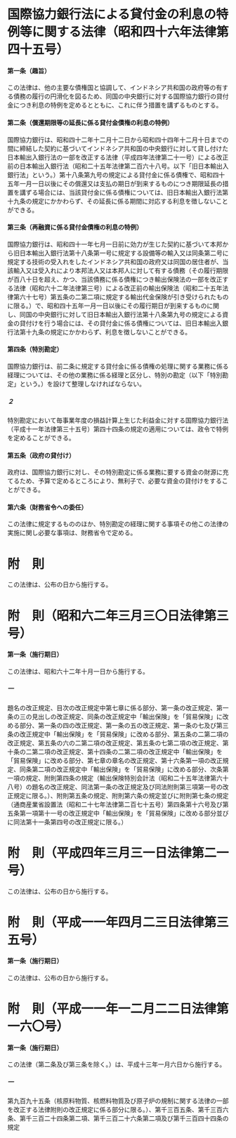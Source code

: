 # 国際協力銀行法による貸付金の利息の特例等に関する法律（昭和四十六年法律第四十五号）
#### 第一条（趣旨）
この法律は、他の主要な債権国と協調して、インドネシア共和国の政府等の有する債務の履行の円滑化を図るため、同国の中央銀行に対する国際協力銀行の貸付金につき利息の特例を定めるとともに、これに伴う措置を講ずるものとする。
#### 第二条（償還期限等の延長に係る貸付金債権の利息の特例）
国際協力銀行は、昭和四十二年十二月十二日から昭和四十四年十二月十日までの間に締結した契約に基づいてインドネシア共和国の中央銀行に対して貸し付けた日本輸出入銀行法の一部を改正する法律（平成四年法律第二十一号）による改正前の日本輸出入銀行法（昭和二十五年法律第二百六十八号。以下「旧日本輸出入銀行法」という。）第十八条第九号の規定による貸付金に係る債権で、昭和四十五年一月一日以後にその償還又は支払の期日が到来するものにつき期限延長の措置を講ずる場合には、当該貸付金に係る債権については、旧日本輸出入銀行法第十九条の規定にかかわらず、その延長に係る期間に対応する利息を徴しないことができる。
#### 第三条（再融資に係る貸付金債権の利息の特例）
国際協力銀行は、昭和四十一年七月一日前に効力が生じた契約に基づいて本邦から旧日本輸出入銀行法第十八条第一号に規定する設備等の輸入又は同条第二号に規定する技術の受入れをしたインドネシア共和国の政府又は同国の居住者が、当該輸入又は受入れにより本邦法人又は本邦人に対して有する債務（その履行期限が百八十日を超え、かつ、当該債務に係る債権につき輸出保険法の一部を改正する法律（昭和六十二年法律第三号）による改正前の輸出保険法（昭和二十五年法律第六十七号）第五条の二第二項に規定する輸出代金保険が引き受けられたものに限る。）で、昭和四十五年一月一日以後にその履行期日が到来するものに関し、同国の中央銀行に対して旧日本輸出入銀行法第十八条第九号の規定による資金の貸付けを行う場合には、その貸付金に係る債権については、旧日本輸出入銀行法第十九条の規定にかかわらず、利息を徴しないことができる。
#### 第四条（特別勘定）
国際協力銀行は、前二条に規定する貸付金に係る債権の処理に関する業務に係る経理については、その他の業務に係る経理と区分し、特別の勘定（以下「特別勘定」という。）を設けて整理しなければならない。
##### ２
特別勘定において毎事業年度の損益計算上生じた利益金に対する国際協力銀行法（平成十一年法律第三十五号）第四十四条の規定の適用については、政令で特例を定めることができる。
#### 第五条（政府の貸付け）
政府は、国際協力銀行に対し、その特別勘定に係る業務に要する資金の財源に充てるため、予算で定めるところにより、無利子で、必要な資金の貸付けをすることができる。
#### 第六条（財務省令への委任）
この法律に規定するもののほか、特別勘定の経理に関する事項その他この法律の実施に関し必要な事項は、財務省令で定める。
# 附　則
この法律は、公布の日から施行する。
# 附　則（昭和六二年三月三〇日法律第三号）
#### 第一条（施行期日）
この法律は、昭和六十二年十月一日から施行する。
##### 一
題名の改正規定、目次の改正規定中第七章に係る部分、第一条の改正規定、第一条の三の見出しの改正規定、同条の改正規定中「輸出保険」を「貿易保険」に改める部分、第一条の四の改正規定、第一条の五の改正規定、第一条の七及び第三条の改正規定中「輸出保険」を「貿易保険」に改める部分、第五条の二第二項の改正規定、第五条の六の二第二項の改正規定、第五条の七第二項の改正規定、第十条の二第二項の改正規定、第十四条の二第二項の改正規定中「輸出保険」を「貿易保険」に改める部分、第七章の章名の改正規定、第十六条第一項の改正規定、同条第二項の改正規定中「輸出保険」を「貿易保険」に改める部分、次条第一項の規定、附則第四条の規定（輸出保険特別会計法（昭和二十五年法律第六十八号）の題名の改正規定、同法第一条の改正規定及び同法附則第三項第一号の改正規定に限る。）、附則第五条の規定、附則第六条の規定並びに附則第七条の規定（通商産業省設置法（昭和二十七年法律第二百七十五号）第四条第十六号及び第五条第一項第十一号の改正規定中「輸出保険」を「貿易保険」に改める部分並びに同法第十一条第四号の改正規定に限る。）
# 附　則（平成四年三月三一日法律第二一号）
この法律は、公布の日から施行する。
# 附　則（平成一一年四月二三日法律第三五号）
#### 第一条（施行期日）
この法律は、公布の日から施行する。
# 附　則（平成一一年一二月二二日法律第一六〇号）
#### 第一条（施行期日）
この法律（第二条及び第三条を除く。）は、平成十三年一月六日から施行する。
##### 一
第九百九十五条（核原料物質、核燃料物質及び原子炉の規制に関する法律の一部を改正する法律附則の改正規定に係る部分に限る。）、第千三百五条、第千三百六条、第千三百二十四条第二項、第千三百二十六条第二項及び第千三百四十四条の規定
